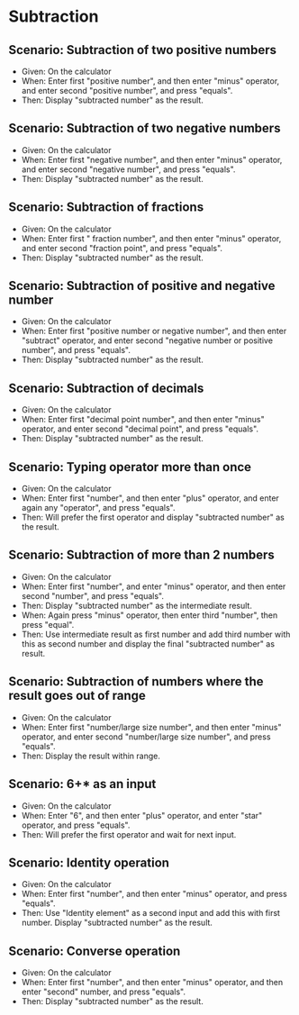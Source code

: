 # Subtraction

## Scenario: Subtraction of two positive numbers

- Given: On the calculator
- When: Enter first "positive number",
  and then enter "minus" operator,
  and enter second "positive number",
   and press "equals".
- Then: Display "subtracted number" as the result.

## Scenario: Subtraction of two negative numbers

- Given: On the calculator
- When: Enter first "negative number",
  and then enter "minus" operator,
  and enter second "negative number",
   and press "equals".
- Then: Display "subtracted number" as the result.

## Scenario: Subtraction of fractions

- Given: On the calculator
- When: Enter first " fraction number",
  and then enter "minus" operator,
  and enter second "fraction point",
   and press "equals".
- Then: Display "subtracted number" as the result.

## Scenario: Subtraction of positive and negative number

- Given: On the calculator
- When: Enter first "positive number or negative number",
  and then enter "subtract" operator,
  and enter second "negative number or positive number",
   and press "equals".
- Then: Display "subtracted number" as the result.

## Scenario: Subtraction of decimals

- Given: On the calculator
- When: Enter first "decimal point number",
  and then enter "minus" operator,
  and enter second "decimal point",
   and press "equals".
- Then: Display "subtracted number" as the result.

## Scenario: Typing operator more than once

- Given: On the calculator
- When: Enter first "number",
  and then enter "plus" operator,
  and enter again any "operator",
   and press "equals".
- Then: Will prefer the first operator and display "subtracted number"
        as the result.

## Scenario: Subtraction of more than 2 numbers

- Given: On the calculator
- When: Enter first "number",
  and enter "minus" operator,
  and then enter second "number",
   and press "equals".
- Then: Display "subtracted number" as the intermediate result.
- When: Again press "minus" operator,
         then enter third "number",
         then press "equal".
- Then: Use intermediate result as first number and add third
        number with this as second number and
        display the final "subtracted number" as result.

## Scenario: Subtraction of numbers where the result goes out of range

- Given: On the calculator
- When: Enter first "number/large size number",
  and then enter "minus" operator,
  and enter second "number/large size number",
   and press "equals".
- Then: Display the result within range.

## Scenario: 6+* as an input

- Given: On the calculator
- When: Enter "6",
  and then enter "plus" operator,
  and enter "star" operator,
   and press "equals".
- Then: Will prefer the first operator and wait for next input.

## Scenario: Identity operation

- Given: On the calculator
- When: Enter first "number",
  and then enter "minus" operator,
   and press "equals".
- Then: Use "Identity element" as a second input and add this with first number.
        Display "subtracted number" as the result.

## Scenario: Converse operation

- Given: On the calculator
- When: Enter first "number",
  and then enter "minus" operator,
  and then enter "second" number,
   and press "equals".
- Then: Display "subtracted number" as the result.

